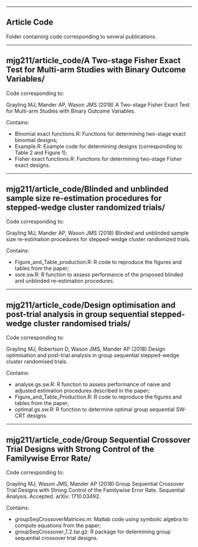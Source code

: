 ------------
Article Code
------------

Folder containing code corresponding to several publications.

----------------------------------------------------------------------------------------------------------------------------
mjg211/article_code/A Two-stage Fisher Exact Test for Multi-arm Studies with Binary Outcome Variables/
----------------------------------------------------------------------------------------------------------------------------

Code corresponding to:

Grayling MJ, Mander AP, Wason JMS (2018) A Two-stage Fisher Exact Test for Multi-arm Studies with Binary Outcome Variables.

Contains:

- Binomial exact functions.R: Functions for determining two-stage exact binomial designs;
- Example.R: Example code for determining designs (corresponding to Table 2 and Figure 1);
- Fisher exact functions.R: Functions for determining two-stage Fisher exact designs.

----------------------------------------------------------------------------------------------------------------------------
mjg211/article_code/Blinded and unblinded sample size re-estimation procedures for stepped-wedge cluster randomized trials/
----------------------------------------------------------------------------------------------------------------------------

Code corresponding to:

Grayling MJ, Mander AP, Wason JMS (2018) Blinded and unblinded sample size re-estimation procedures for stepped-wedge cluster randomized trials.

Contains:

- Figure_and_Table_production.R: R code to reproduce the figures and tables from the paper;
- ssre.sw.R: R function to assess performance of the proposed blinded and unblinded re-estimation procedures.

----------------------------------------------------------------------------------------------------------------------------
mjg211/article_code/Design optimisation and post-trial analysis in group sequential stepped-wedge cluster randomised trials/
----------------------------------------------------------------------------------------------------------------------------

Code corresponding to:

Grayling MJ, Robertson D, Wason JMS, Mander AP (2018) Design optimisation and post-trial analysis in group sequential stepped-wedge cluster randomised trials.

Contains:

- analyse.gs.sw.R: R function to assess performance of naive and adjusted estimation procedures described in the paper;
- Figure_and_Table_Production.R: R code to reproduce the figures and tables from the paper;
- optimal.gs.sw.R: R function to determine optimal group sequential SW-CRT designs.

--------------------------------------------------------------------------------------------------------------
mjg211/article_code/Group Sequential Crossover Trial Designs with Strong Control of the Familywise Error Rate/
--------------------------------------------------------------------------------------------------------------

Code corresponding to:

Grayling MJ, Wason JMS, Mander AP (2018) Group Sequential Crossover Trial Designs with Strong Control of the Familywise Error Rate. Sequential Analysis. Accepted. arXiv: 1710.03492.

Contains:

- groupSeqCrossoverMatrices.m:  Matlab code using symbolic algebra to compute equations from the paper;
- groupSeqCrossover_1.2.tar.gz: R package for determining group sequential crossover trial designs.
